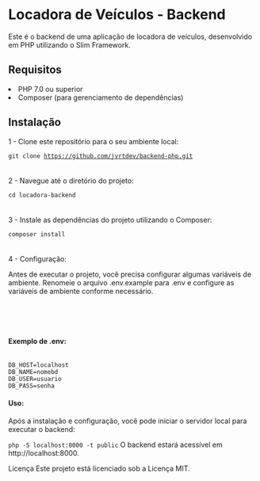 <h1>Locadora de Veículos - Backend</h1>
<p>Este é o backend de uma aplicação de locadora de veículos, desenvolvido em PHP utilizando o Slim Framework.</h2>


<h2>Requisitos</h2>

<li>PHP 7.0 ou superior</li>
<li>Composer (para gerenciamento de dependências)</li>

<h2>Instalação</h2>

1 - Clone este repositório para o seu ambiente local:

<code>git clone https://github.com/jvrtdev/backend-php.git</code>
<br><br><br>
2 - Navegue até o diretório do projeto:

<code>cd locadora-backend</code>
<br><br><br>
3 - Instale as dependências do projeto utilizando o Composer:

<code>composer install</code>
<br><br><br>
4 - Configuração:

<p>Antes de executar o projeto, você precisa configurar algumas variáveis de ambiente. Renomeie o arquivo .env.example para .env e configure as variáveis de ambiente conforme necessário.</p>
<br><br><br>
<h4>Exemplo de .env:</h4>
<code>
DB_HOST=localhost
DB_NAME=nomebd
DB_USER=usuario
DB_PASS=senha
</code>

<h4>Uso:</h4>

Após a instalação e configuração, você pode iniciar o servidor local para executar o backend:

<code>php -S localhost:8000 -t public</code>
O backend estará acessível em http://localhost:8000.

                               


Licença
Este projeto está licenciado sob a Licença MIT.

